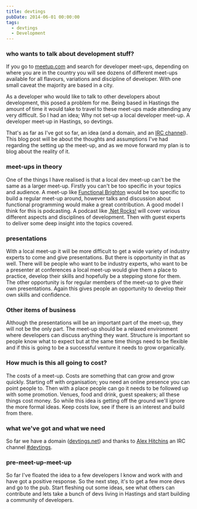 ```yaml
---
title: devtings
pubDate: 2014-06-01 00:00:00
tags:
  - devtings
  - Development
---
```


### who wants to talk about development stuff?

If you go to [meetup.com][1] and search for developer meet-ups, depending on where you are in the country you will see dozens of different meet-ups available for all flavours, variations and discipline of developer. With one small caveat the majority are based in a city.

As a developer who would like to talk to other developers about development, this posed a problem for me. Being based in Hastings the amount of time it would take to travel to these meet-ups made attending any very difficult. So I had an idea; Why not set-up a local developer meet-up. A developer meet-up in Hastings, so devtings.

That's as far as I've got so far, an idea (and a domain, and an [IRC channel][2]). This blog post will be about the thoughts and assumptions I've had regarding the setting up the meet-up, and as we move forward my plan is to blog about the reality of it.

### meet-ups in theory

One of the things I have realised is that a local dev meet-up can't be the same as a larger meet-up. Firstly you can't be too specific in your topics and audience. A meet-up like [Functional Brighton][3] would be too specific to build a regular meet-up around, however talks and discussion about functional programming would make a great contribution. A good model I think for this is podcasting. A podcast like [.Net Rocks!][4] will cover various different aspects and disciplines of development. Then with guest experts to deliver some deep insight into the topics covered.

### presentations

With a local meet-up it will be more difficult to get a wide variety of industry experts to come and give presentations. But there is opportunity in that as well. There will be people who want to be industry experts, who want to be a presenter at conferences a local meet-up would give them a place to practice, develop their skills and hopefully be a stepping stone for them. The other opportunity is for regular members of the meet-up to give their own presentations. Again this gives people an opportunity to develop their own skills and confidence.

### Other items of business

Although the presentations will be an important part of the meet-up, they will not be the only part. The meet-up should be a relaxed environment where developers can discuss anything they want. Structure is important so people know what to expect but at the same time things need to be flexible and if this is going to be a successful venture it needs to grow organically.

### How much is this all going to cost?

The costs of a meet-up. Costs are something that can grow and grow quickly. Starting off with organisation; you need an online presence you can point people to. Then with a place people can go it needs to be followed up with some promotion. Venues, food and drink, guest speakers; all these things cost money. So while this idea is getting off the ground we'll ignore the more formal ideas. Keep costs low, see if there is an interest and build from there.

### what we've got and what we need

So far we have a domain ([devtings.net][5]) and thanks to [Alex Hitchins][6] an IRC channel [#devtings][7].

### pre-meet-up-meet-up

So far I've floated the idea to a few developers I know and work with and have got a positive response. So the next step, it's to get a few more devs and go to the pub. Start fleshing out some ideas, see what others can contribute and lets take a bunch of devs living in Hastings and start building a community of developers.

[1]: http://www.meet-up.com/
[2]: http://webchat.freenode.net/?channels=devtings
[3]: http://www.meet-up.com/Functional-Brighton/
[4]: http://www.dotnetrocks.com/
[5]: http://www.devtings.net/
[6]: http://www.alexhitchins.co.uk/
[7]: http://webchat.freenode.net/?channels=devtings
